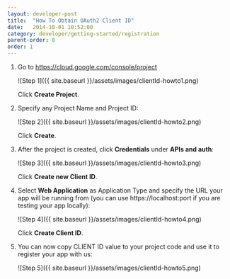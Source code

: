 ```yaml
---
layout: developer-post
title:  "How To Obtain OAuth2 Client ID"
date:   2014-10-01 10:52:00
category: developer/getting-started/registration
parent-order: 0
order: 1
---
```


1. Go to https://cloud.google.com/console/project

    ![Step 1]({{ site.baseurl }}/assets/images/clientId-howto1.png)

    Click **Create Project**.

2. Specify any Project Name and Project ID:

    ![Step 2]({{ site.baseurl }}/assets/images/clientId-howto2.png)

    Click **Create**.

3. After the project is created, click **Credentials** under **APIs and auth**:

    ![Step 3]({{ site.baseurl }}/assets/images/clientId-howto3.png)

    Click **Create new Client ID**.

4. Select **Web Application** as Application Type and specify the URL your app will be running from (you can use https://localhost:port if you are testing your app locally):

    ![Step 4]({{ site.baseurl }}/assets/images/clientId-howto4.png)

    Click **Create Client ID**.

5. You can now copy CLIENT ID value to your project code and use it to register your app with us:

    ![Step 5]({{ site.baseurl }}/assets/images/clientId-howto5.png)






